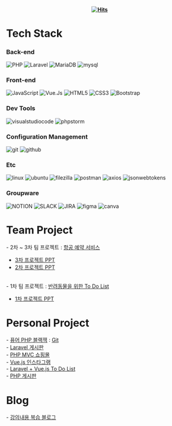 #### <div align=center>[![Hits](https://hits.seeyoufarm.com/api/count/incr/badge.svg?url=https%3A%2F%2Fgithub.com%2FLDH1103&count_bg=%23A2DBEE&title_bg=%23EEA8CC&icon_color=%23E7E7E7&title=Hits&edge_flat=false)](https://hits.seeyoufarm.com)
</div>

<h1>Tech Stack</h1>
<div>
  <h3>Back-end</h3>
  <img alt="PHP" src ="https://img.shields.io/badge/PHP-777BB4?&logo=PHP&logoColor=white"/>
  <img alt="Laravel" src ="https://img.shields.io/badge/Laravel-FF2D20?&logo=Laravel&logoColor=white"/>
  <img alt="MariaDB" src ="https://img.shields.io/badge/MariaDB-003545?&logo=MariaDB&logoColor=white"/>
  <img alt="mysql" src ="https://img.shields.io/badge/mysql-4479A1?&logo=mysql&logoColor=white"/>
  <h3>Front-end</h3>
  <img alt="JavaScript" src ="https://img.shields.io/badge/JavaScript-F7DF1E?&logo=JavaScript&logoColor=black"/>
  <img alt="Vue.Js" src ="https://img.shields.io/badge/Vue.Js-4FC08D?&logo=Vue.Js&logoColor=black"/>
  <img alt="HTML5" src ="https://img.shields.io/badge/HTML5-E34F26?&logo=HTML5&logoColor=white"/>
  <img alt="CSS3" src ="https://img.shields.io/badge/CSS3-1572B6?&logo=CSS3&logoColor=white"/>
  <img alt="Bootstrap" src ="https://img.shields.io/badge/Bootstrap-7952B3?&logo=Bootstrap&logoColor=white"/>
  <h3>Dev Tools</h3>
  <img alt="visualstudiocode" src ="https://img.shields.io/badge/visualstudiocode-007ACC?&logo=visualstudiocode&logoColor=white"/>
  <img alt="phpstorm" src ="https://img.shields.io/badge/phpstorm-000000?&logo=phpstorm&logoColor=white"/>
  <h3>Configuration Management</h3>
  <img alt="git" src ="https://img.shields.io/badge/git-F05032?&logo=git&logoColor=white"/>
  <img alt="github" src ="https://img.shields.io/badge/github-181717?&logo=github&logoColor=white"/>
  <h3>Etc</h3>
  <img alt="linux" src ="https://img.shields.io/badge/linux-FCC624?&logo=linux&logoColor=black"/>
  <img alt="ubuntu" src ="https://img.shields.io/badge/ubuntu-E95420?&logo=ubuntu&logoColor=white"/>
  <img alt="filezilla" src ="https://img.shields.io/badge/filezilla-BF0000?&logo=filezilla&logoColor=white"/>
  <img alt="postman" src ="https://img.shields.io/badge/postman-FF6C37?&logo=postman&logoColor=white"/>
  <img alt="axios" src ="https://img.shields.io/badge/axios-5A29E4?&logo=axios&logoColor=white"/>
  <img alt="jsonwebtokens" src ="https://img.shields.io/badge/jsonwebtokens-000000?&logo=jsonwebtokens&logoColor=white"/>
  <h3>Groupware</h3>
  <img alt="NOTION" src ="https://img.shields.io/badge/Notion-000000?&logo=NOTION&logoColor=white"/>
  <img alt="SLACK" src ="https://img.shields.io/badge/Slack-4A154B?&logo=SLACK&logoColor=white"/>
  <img alt="JIRA" src ="https://img.shields.io/badge/Jira-0052CC?&logo=JIRA&logoColor=white"/>
  <img alt="figma" src ="https://img.shields.io/badge/figma-F24E1E?&logo=figma&logoColor=white"/>
  <img alt="canva" src ="https://img.shields.io/badge/canva-00C4CC?&logo=canva&logoColor=white"/>
</div>

<h1>Team Project</h1>
- 2차 ~ 3차 팀 프로젝트 : <a href="https://github.com/PHP-506-airplane/PHP-506-airplane">항공 예약 서비스</a>

- <a href="https://www.canva.com/design/DAFpsj82YXU/Hc7XI8i9ZYnJeciYjWgoEw/edit?utm_content=DAFpsj82YXU&utm_campaign=designshare&utm_medium=link2&utm_source=sharebutton">3차 프로젝트 PPT</a>
- <a href="https://www.canva.com/design/DAFnEX5iQKM/-WBYP7QO0kpcYiApSAmmCw/edit?utm_content=DAFnEX5iQKM&utm_campaign=designshare&utm_medium=link2&utm_source=sharebutton">2차 프로젝트 PPT</a>
<br>
- 1차 팀 프로젝트 : <a href="https://github.com/PHP-506-airplane/PHP-506-airplane">반려동물을 위한 To Do List</a>

- <a href="https://www.canva.com/design/DAFg_1lhOls/cDhrzhvk5pbVv7GU1tp3ZQ/edit?utm_content=DAFg_1lhOls&utm_campaign=designshare&utm_medium=link2&utm_source=sharebutton">1차 프로젝트 PPT</a>

<h1>Personal Project</h1>
- <a href="http://ldh1103.dothome.co.kr/blackjack.php">퓨어 PHP 블랙잭</a> : <a href="https://github.com/LDH1103/self_study/blob/main/PHP/blackjack_web.php">Git</a>
<br>
- <a href="https://github.com/LDH1103/laravel_board">Laravel 게시판</a>
<br>
- <a href="https://github.com/LDH1103/mini_2">PHP MVC 쇼핑몰</a>
<br>
- <a href="https://github.com/LDH1103/PHPFULLSTACK/tree/main/vue/vuestargram">Vue.js 인스타그램</a>
<br>
- <a href="https://github.com/LDH1103/PHPFULLSTACK/tree/main/vue/todolist">Laravel + Vue.js To Do List</a>
<br>
- <a href="https://github.com/LDH1103/mini_board">PHP 게시판</a>

<h1>Blog</h1>
- <a href="https://ldh1123.tistory.com/">강의내용 복습 블로그</a>


